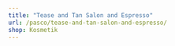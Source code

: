 ```yaml
---
title: "Tease and Tan Salon and Espresso"
url: /pasco/tease-and-tan-salon-and-espresso/
shop: Kosmetik
---
```

